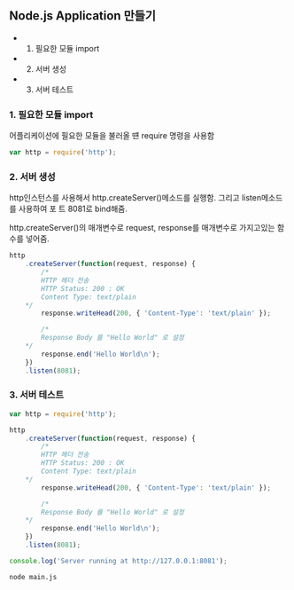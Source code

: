 ## Node.js Application 만들기

- 1. 필요한 모듈 import
- 2. 서버 생성
- 3. 서버 테스트

### 1. 필요한 모듈 import

어플리케이션에 필요한 모듈을 불러올 떈 require 명령을 사용함

```javascript
var http = require('http');
```

### 2. 서버 생성

http인스턴스를 사용해서 http.createServer()메소드를 실행함. 그리고 listen메소드를 사용하여 포 트 8081로 bind해줌.

http.createServer()의 매개변수로 request, response를 매개변수로 가지고있는 함수를 넣어줌.

```javascript
http
	.createServer(function(request, response) {
		/* 
        HTTP 헤더 전송
        HTTP Status: 200 : OK
        Content Type: text/plain
    */
		response.writeHead(200, { 'Content-Type': 'text/plain' });

		/*
        Response Body 를 "Hello World" 로 설정
    */
		response.end('Hello World\n');
	})
	.listen(8081);
```

### 3. 서버 테스트

```javascript
var http = require('http');

http
	.createServer(function(request, response) {
		/* 
        HTTP 헤더 전송
        HTTP Status: 200 : OK
        Content Type: text/plain
    */
		response.writeHead(200, { 'Content-Type': 'text/plain' });

		/*
        Response Body 를 "Hello World" 로 설정
    */
		response.end('Hello World\n');
	})
	.listen(8081);

console.log('Server running at http://127.0.0.1:8081');
```

```
node main.js
```
